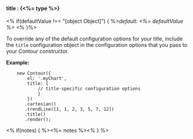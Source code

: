 #### **title** : {<%= type %>}

<% if(defaultValue !== "[object Object]") { %>*default: <%= defaultValue %>* <% }%>

To override any of the default configuration options for your title, include the `title` configuration object in the configuration options that you pass to your Contour constructor.

**Example:**

        new Contour({
            el: '.myChart',
            title: {
                // title-specific configuration options
                }
            })
           .cartesian()
           .trendLine([1, 1, 2, 3, 5, 7, 12])
           .title()
           .render();

<% if(notes) { %><%= notes %><% } %>
